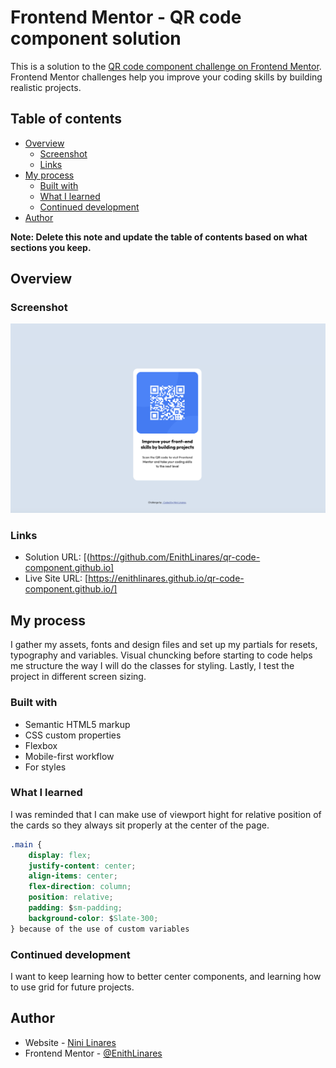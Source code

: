 # Frontend Mentor - QR code component solution

This is a solution to the [QR code component challenge on Frontend Mentor](https://www.frontendmentor.io/challenges/qr-code-component-iux_sIO_H). Frontend Mentor challenges help you improve your coding skills by building realistic projects.

## Table of contents

-   [Overview](#overview)
    -   [Screenshot](#screenshot)
    -   [Links](#links)
-   [My process](#my-process)
    -   [Built with](#built-with)
    -   [What I learned](#what-i-learned)
    -   [Continued development](#continued-development)
-   [Author](#author)

**Note: Delete this note and update the table of contents based on what sections you keep.**

## Overview

### Screenshot

![](./design/Screenshot-qr-code.png)

### Links

-   Solution URL: [(https://github.com/EnithLinares/qr-code-component.github.io]
-   Live Site URL: [https://enithlinares.github.io/qr-code-component.github.io/]

## My process

I gather my assets, fonts and design files and set up my partials for resets, typography and variables.
Visual chuncking before starting to code helps me structure the way I will do the classes for styling.
Lastly, I test the project in different screen sizing.

### Built with

-   Semantic HTML5 markup
-   CSS custom properties
-   Flexbox
-   Mobile-first workflow
-   For styles

### What I learned

I was reminded that I can make use of viewport hight for relative position of the cards so they always sit properly at the center of the page.

```css
.main {
    display: flex;
    justify-content: center;
    align-items: center;
    flex-direction: column;
    position: relative;
    padding: $sm-padding;
    background-color: $Slate-300;
} because of the use of custom variables
```

### Continued development

I want to keep learning how to better center components, and learning how to use grid for future projects.

## Author

-   Website - [Nini Linares](www.linkedin.com/in/enithlinares)
-   Frontend Mentor - [@EnithLinares](https://www.frontendmentor.io/profile/EnithLinares)
